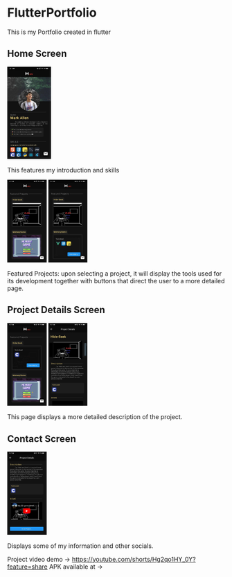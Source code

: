 # FlutterPortfolio
This is my Portfolio created in flutter

## Home Screen
<img src="./assets/resources/1.jpg" width=20%>

This features my introduction and skills

<img src="./assets/resources/2.jpg" width=18%> <img src="./assets/resources/3.jpg" width=18%>

Featured Projects: upon selecting a project, it will display the tools used for its development together with buttons that direct the user to a more detailed page.

## Project Details Screen

<img src="./assets/resources/4.jpg" width=18%> <img src="./assets/resources/5.jpg" width=18%>

This page displays a more detailed description of the project.

## Contact Screen

<img src="./assets/resources/6.jpg" width=18%>

Displays some of my information and other socials.


Project video demo -> https://youtube.com/shorts/Hg2qo1HY_0Y?feature=share
APK available at ->

